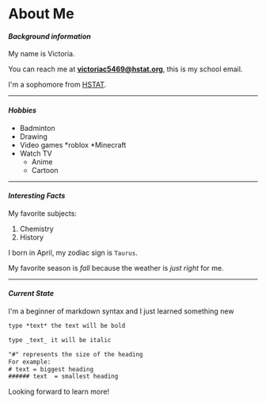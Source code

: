 # About Me  

#### _Background information_  

My name is Victoria.

You can reach me at **victoriac5469@hstat.org**, this is my school email.

I'm a sophomore from [HSTAT](https://www.hstat.org/).  

---
#### _Hobbies_

* Badminton
* Drawing
* Video games
  *roblox
  *Minecraft
* Watch TV
  * Anime
  * Cartoon



---
#### _Interesting Facts_

My favorite subjects:
1. Chemistry
2. History

I born in April, my zodiac sign is `Taurus`.

My favorite season is _fall_ because the weather is _just right_ for me.

---

#### _Current State_  
I'm a beginner of markdown syntax and I just learned something new
 ``` html
 type *text* the text will be bold
 
 type _text_ it will be italic  
 
 "#" represents the size of the heading  
 For example:
 # text = biggest heading
 ###### text  = smallest heading
 ```
 Looking forward to learn more!
